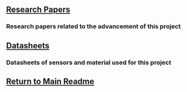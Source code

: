 ## [Research Papers](research_papers)
### Research papers related to the advancement of this project

## [Datasheets](datasheets)
### Datasheets of sensors and material used for this project

## [Return to Main Readme](https://github.com/ARTS-Laboratory/Solar-Charged-UAV-deployable-Penetrometer-System-for-Fault-Detection-of-Geological-Structures#readme)
